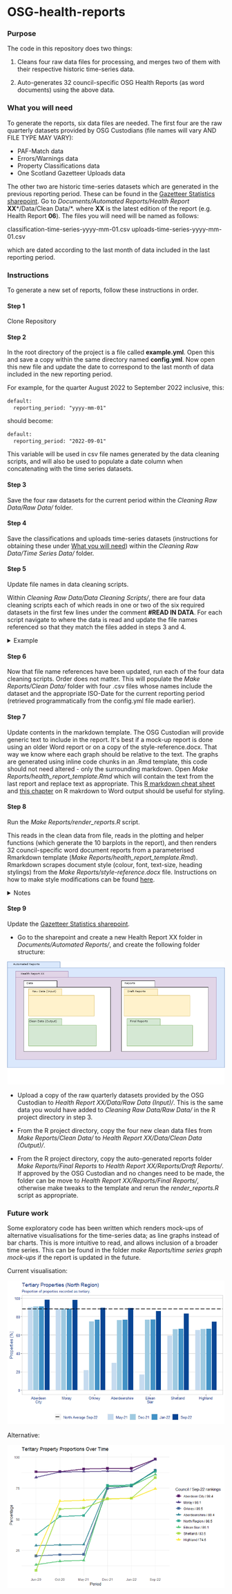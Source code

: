 # OSG-health-reports
### Purpose
The code in this repository does two things:

1. Cleans four raw data files for processing, and merges two of them with their respective historic time-series data.

2. Auto-generates 32 council-specific OSG Health Reports (as word documents) using the above data.

### What you will need

To generate the reports, six data files are needed. The first four are the raw quarterly datasets provided by OSG Custodians (file names will vary AND FILE TYPE MAY VARY):

* PAF-Match data
* Errors/Warnings data
* Property Classifications data
* One Scotland Gazetteer Uploads data

The other two are historic time-series datasets which are generated in the previous reporting period. These can be found in the [Gazetteer Statistics sharepoint](https://impservihub.sharepoint.com/:f:/s/GazetteerStatistics/EhllI09nuMhJofC8-g_PKUUBsmlZWA8jDYSETXe2wGvC7g?e=iXb1uy). Go to *Documents/Automated Reports/Health Report* **XX***/Data/Clean Data/*. where **XX** is the latest edition of the report (e.g. Health Report **06**). The files you will need will be named as follows:

classification-time-series-yyyy-mm-01.csv
uploads-time-series-yyyy-mm-01.csv

which are dated according to the last month of data included in the last reporting period.

### Instructions
To generate a new set of reports, follow these instructions in order.

#### Step 1
Clone Repository

####  Step 2
In the root directory of the  project is a file called **example.yml**. Open this and save a copy within the same directory named **config.yml**. Now open this new file and update the date to correspond to the last month of data included in the new reporting period.

For example, for the quarter August 2022 to September 2022 inclusive, this:
```
default:
  reporting_period: "yyyy-mm-01"
```
should become:
```
default:
  reporting_period: "2022-09-01"
```
This variable will be used in csv file names generated by the data cleaning scripts, and will also be used to populate a date column when concatenating with the time series datasets.

#### Step 3
Save the four raw datasets for the current period within the *Cleaning Raw Data/Raw Data/* folder.

#### Step 4
Save the classifications and uploads time-series datasets (instructions for obtaining these under [What you will need](#what-you-will-need)) within the *Cleaning Raw Data/Time Series Data/* folder.

#### Step 5
Update file names in data cleaning scripts.

Within *Cleaning Raw Data/Data Cleaning Scripts/*, there are four data cleaning scripts each of which reads in one or two of the six required datasets in the first few lines under the comment **#READ IN DATA**. For each script navigate to where the data is read and update the file names referenced so that they match the files added in steps 3 and 4. 

<details>
  <summary>Example</summary>
  The script *clean_and_merge_classification_data.R* has these first     lines:

```
#READ IN DATA-----------------
#read in new quarterly data
new_class_data <- readxl::read_xlsx("Clean Raw Data/Raw Data/OSG Classifications 2022-08-24.xlsx", trim_ws = TRUE, skip = 1)
#read in old time-series data 
previous_class_data <- read.csv("Clean Raw Data/Time Series Data/historic-classification-data.csv") 

#-------------------------------
```

As indicated by the prefix clean_and_merge_, this script is reading    in new quarterly data, cleaning it, and merging it with clean historic time-series data. Therefore it requires both the raw quarterly classification data (referenced as "/OSG Classifications 2022-08-24.xlsx" in the example) and the historic time-series classification data (referenced as "/historic-classification-data.csv" in the example). 

You would have to: 

Update the new_class_data variable to read data from the classifications data file you added to *Cleaning Raw Data/Raw Data/*. 

Update the previous_class_data variable to read data from the classifications data file you added to *Cleaning Raw Data/Time Series Data/*. 

</details>


#### Step 6
Now that file name references have been updated, run each of the four data cleaning scripts. Order does not matter. This will populate the *Make Reports/Clean Data/* folder with four .csv files whose names include the dataset and the appropriate ISO-Date for the current reporting period (retrieved programmatically from the config.yml file made earlier).

#### Step 7 
Update contents in the markdown template.
The OSG Custodian will provide generic text to include in the report. It's best if a mock-up report is done using an older Word report or on a copy of the style-reference.docx. That way we know where each graph should be relative to the text. The graphs are generated using inline code chunks in an .Rmd template, this code should not need altered - only the surrounding markdown.
Open *Make Reports/health_report_template.Rmd* which will contain the text from the last report and replace text as appropriate. This [R markdown cheat sheet](https://rmarkdown.rstudio.com/authoring_basics.html) and [this chapter](https://bookdown.org/yihui/rmarkdown-cookbook/word.html) on R makrdown to Word output should be useful for styling.

#### Step 8
Run the *Make Reports/render_reports.R* script. 

This reads in the clean data from file, reads in the plotting and helper functions (which generate the 10 barplots in the report), and then renders 32 council-specific word document reports from a parameterised Rmarkdown template (*Make Reports/health_report_template.Rmd*). Rmarkdown scrapes document style (colour, font, text-size, heading stylings) from the *Make Reports/style-reference.docx* file. Instructions on how to make style modifications can be found [here](https://rmarkdown.rstudio.com/articles_docx.html).

<details>
  <summary>Notes</summary>
  Note that a report will fail to generate if there exists a report with the same name in *Make Reports/Final Reports/*. If you encounter this problem (for instance if you've run the code and want to re-run after spotting and correcting a typo), then you will either have to delete the previously generated report(s) from the folder OR alter the output file name dictated in the *Make Reports/render_reports.R* script.
  
  Also you must ensure that the *Make Reports/style-reference.docx* document is not open on your copmuter when this script is run.
</details>

#### Step 9
Update the [Gazetteer Statistics sharepoint](https://impservihub.sharepoint.com/:f:/s/GazetteerStatistics/EhllI09nuMhJofC8-g_PKUUBsmlZWA8jDYSETXe2wGvC7g?e=iXb1uy). 

* Go to the sharepoint and create a new Health Report XX folder in *Documents/Automated Reports/*, and create the following folder structure:

![](https://raw.githubusercontent.com/mairiskye/OSG-health-reports/main/Images/OSG%20health%20report%20series%20folder%20structure.png)
* Upload a copy of the raw quarterly datasets provided by the OSG Custodian to *Health Report XX/Data/Raw Data (Input)/*. This is the same data you would have added to *Cleaning Raw Data/Raw Data/* in the R project directory in step 3.

* From the R project directory, copy the four new clean data files from *Make Reports/Clean Data/* to *Health Report XX/Data/Clean Data (Output)/*.

* From the R project directory, copy the auto-generated reports folder  *Make Reports/Final Reports* to *Health Report XX/Reports/Draft Reports/*. If approved by the OSG Custodian and no changes need to be made, the folder can be move to *Health Report XX/Reports/Final Reports/*, otherwise make tweaks to the template and rerun the *render_reports.R* script as appropriate.

### Future work

Some exploratory code has been written which renders mock-ups of alternative visualisations for the time-series data; as line graphs instead of bar charts. This is more intuitive to read, and allows inclusion of a broader time series. This can be found in the folder *make Reports/time series graph mock-ups* if the report is updated in the future.

Current visualisation:

![](https://raw.githubusercontent.com/mairiskye/OSG-health-reports/main/Images/bar%20plot.png)

Alternative:

![](https://raw.githubusercontent.com/mairiskye/OSG-health-reports/main/Images/line%20plot.png)
